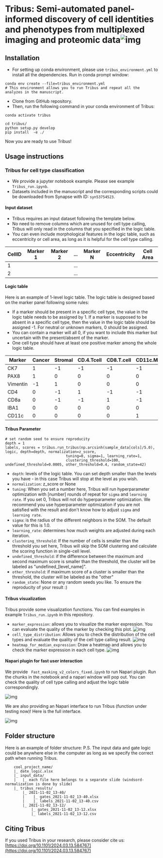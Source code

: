 # Tribus: **Semi-automated panel-informed discovery of cell identities and phenotypes from multiplexed imaging and proteomic data**![img](./figures/Tribus_workflow.png)

## Installation

* For setting up conda environment, please use ``tribus_environment.yml`` to install all the dependencies. Run in conda prompt window:

```
conda env create --file=tribus_environment.yml
# This environment allows you to run Tribus and repeat all the analyzes in the manuscript. 
```

* Clone from GitHub repository.
* Then, run the following command in your conda environment of Tribus:

```
conda activate tribus

cd tribus/
python setup.py develop
pip install  -e ./
```

Now you are ready to use Tribus!

## Usage instructions

### Tribus for cell type classification

* We provide a jupyter notebook example. Please see example `Tribus_run.ipynb`.
* Datasets included in the manuscript and the corresponding scripts could be downloaded from Synapse with ID: `syn53754523`.

#### Input dataset

* Tribus requires an input dataset following the template below.
* No need to remove columns which are unused for cell type calling, Tribus will only read in the columns that you specified in the logic table.
* You can even include morphological features in the logic table, such as eccentricity or cell area, as long as it is helpful for the cell type calling.

| CellID | Marker 1 | Marker 2 | ... | Marker N | **Eccentricity** | Cell Area |
| ------ | -------- | -------- | --- | -------- | ---------------------- | --------- |
| 1      |          |          | ... |          |                        |           |
| 2      |          |          | ... |          |                        |           |

#### Logic table

Here is an example of 1-level logic table. The logic table is designed based on the marker panel following some rules: 

* If a marker should be present in a specific cell type, the value in the logic table needs to be assigned by 1. If a marker is supposed to be absent in a specific cell type, then the value in the logic table should be assigned -1. For neutral or unknown markers, 0 should be assigned.
* You can contain a marker will all 0, if you want to include this marker but uncertain with the present/absent of the marker.
* One cell type should have at least one positive marker among the whole logic table.

| Marker   | Cancer | Stromal | CD.4.Tcell | CD8.T.cell | CD11c.Myeloid | IBA1.Myeloid |
| -------- | ------ | ------- | ---------- | ---------- | ------------- | ------------ |
| CK7      | 1      | -1      | -1         | -1         | -1            | -1           |
| PAX8     | 1      | 0       | 0          | 0          | 0             | 0            |
| Vimentin | -1     | 1       | 0          | 0          | 0             | 0            |
| CD4      | 0      | -1      | 1          | -1         | -1            | -1           |
| CD8a     | 0      | -1      | -1         | 1          | -1            | -1           |
| IBA1     | 0      | 0       | 0          | 0          | 0             | 1            |
| CD11c    | 0      | 0       | 0          | 0          | 1             | 0            |

#### Tribus Parameter

```
# set random seed to ensure reproducity
depth = 1
labels, scores = tribus.run_tribus(np.arcsinh(sample_data[cols]/5.0), logic, depth=depth, normalization=z_score, 
                            tuning=0, sigma=1, learning_rate=1, 
                            clustering_threshold=100, undefined_threshold=0.0005, other_threshold=0.4, random_state=42)
```

* `depth`: levels of the logic table. You can set depth smaller than the levels you have - in this case Tribus will stop at the level as you wish.
* `normalization`: z_score or None
* `tuning`: When you set a number here, Tribus will run hyperparameter optimization with [number] rounds of repeat for `sigma` and `learning rate`. If you set 0, Tribus will not do hyperparameter optimization. We recommend you use hyperparameter optimization if you are not satisfied with the result and don't know how to adjust `sigma` and `learning rate`.
* `sigma`: is the radius of the different neighbors in the SOM. The default value for this is 1.0.
* `learning_rate`: determines how much weights are adjusted during each iteration.
* `clustering_threshold`: If the number of cells is smaller than the threshold you set here, Tribus will skip the SOM clustering and calculate the scoring function in single-cell level.
* `undefined_threshold`: if the difference between the maximum and second maximum score is smaller than the threshold, the cluster will be labeled as "undefined_[level_name]".
* `other_threshold`: if maximum score of a cluster is smaller than the threshold, the cluster will be labeled as the "other"
* `random_state`: None or any random seeds you like. To ensure the reproducity of your result :)

#### Tribus visualization

Tribus provide some visualization functions. You can find examples in example `Tribus_run.ipynb` in this repository.

* `marker_expression`: allows you to visualize the marker expression. You can evaluate the quality of the marker by checking this plot. ![img](./figures/Marker_expression.png)
* `cell_type_distribution`: Allows you to check the distribution of the cell types and evaluate the quality of the cell type calling result. ![img](./figures/Celltype_barplot.png)
* `heatmap_for_median_expression`: Draw a heatmap and allows you to check the marker expression in each cell type. ![img](./figures/Celltype_heatmap.png)

#### Napari plugin for fast user interaction

We provide ` Fast_masking_v2_colors_fixed.ipynb` to run Napari plugin. Run the chunks in the notebook and a napari window will pop out. You can check the quality of cell type calling and adjust the logic table correspondingly. 

![img](./figures/napari_interface.png)

We are also providing an Napari interface to run Tribus (function under testing now)! Here is the full interface. 

![img](./figures/napari_full.JPG)

## Folder structure

Here is an example of folder structure:
P.S. The input data and gate logic could be anywhere else in the computer as long as we specify the correct path when running Tribus.

```
    cool_project_name/
    |_ date_logic.xlsx
    |_ input_data/
    |   |_ each file here belongs to a separate slide (windsord-normalization is done by slide)
    |_ tribus_results/
        |_ 2021-11-02_13-40/
        |    |_ gates_2021-11-02_13-40.xlsx
        |    |_ labels_2021-11-02_13-40.csv
        |_ 2021-11-02_13-12/
            |_ gates_2021-11-02_13-12.xlsx
            |_ labels_2021-11-02_13-12.csv
```

## Citing Tribus

If you used Tribus in your research, please consider cite us: [https://doi.org/10.1101/2024.03.13.584767](https://doi.org/10.1101/2024.03.13.584767)
